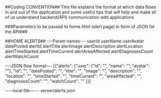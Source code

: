 ##Coding CONVENTION##
This file explains the format at which data flows in and out of the application and some useful tips that will help and make all of us understand backend(API) communication with applications

###Parameters to be passed to home.html (alert page) in form of JSON for the API###

##HOME ALERTS##
---Param names---
userId
userName
userAvatar
datePosted
alertId
alertTitle
alertImage
alertDescription
alertLocation
alertTimeStarted
alertTimeCurrent
alertAreaAffected
alertDiagnosesCount
alertWatchCount

---JSON flow format---
[{"alerts":
{"user": 
{"id": "", "name": "", "avatar": ""},
"id": "", "datePosted": "", "title": "", "image": "", "description": "", "location": "", "timeStarted": "", "timeCurrent": "", "areaAffected": "", "diagnosesCount": "", "watchCount": ""
}}]

----local file-----
server/alerts.json
